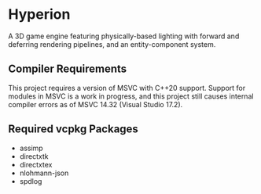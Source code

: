 # Hyperion
A 3D game engine featuring physically-based lighting with forward and deferring rendering pipelines, and an entity-component system.

## Compiler Requirements
This project requires a version of MSVC with C\++20 support. Support for modules in MSVC is a work in progress, and this project still causes internal compiler errors as of MSVC 14.32 (Visual Studio 17.2).

## Required vcpkg Packages
- assimp
- directxtk
- directxtex
- nlohmann-json
- spdlog
